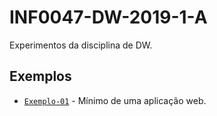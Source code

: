 # INF0047-DW-2019-1-A

Experimentos da disciplina de DW.

## Exemplos
* [`Exemplo-01`](exemplo-01/readme.md) - Mínimo de uma aplicação web.